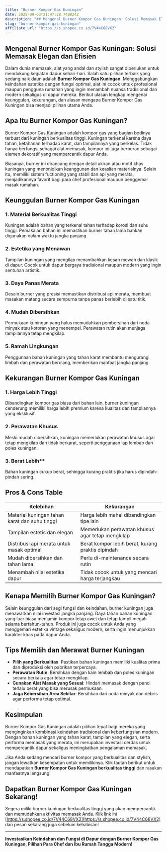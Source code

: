 ```yaml
---
title: "Burner Kompor Gas Kuningan"
date: 2025-09-03T21:47:28.748834Z
description: "## Mengenal Burner Kompor Gas Kuningan: Solusi Memasak Elegan dan Efisien..."
slug: "burner-kompor-gas-kuningan"
affiliate_url: "https://s.shopee.co.id/7V44C68VX2"
---
```

## Mengenal Burner Kompor Gas Kuningan: Solusi Memasak Elegan dan Efisien

Dalam dunia memasak, alat yang andal dan stylish sangat diperlukan untuk mendukung kegiatan dapur sehari-hari. Salah satu pilihan terbaik yang sedang naik daun adalah **Burner Kompor Gas Kuningan**. Menggabungkan keindahan estetika dengan fungsi optimal, alat ini cocok untuk profesional maupun pengguna rumahan yang ingin menambah nuansa tradisional dan modern sekaligus di dapur mereka. Berikut ulasan lengkap mengenai keunggulan, kekurangan, dan alasan mengapa Burner Kompor Gas Kuningan bisa menjadi pilihan utama Anda.

## Apa Itu Burner Kompor Gas Kuningan?

Burner Kompor Gas Kuningan adalah kompor gas yang bagian bodinya terbuat dari kuningan berkualitas tinggi. Kuningan terkenal karena daya tahan, ketahanan terhadap karat, dan tampilannya yang berkelas. Tidak hanya berfungsi sebagai alat memasak, kompor ini juga berperan sebagai elemen dekoratif yang mempercantik dapur Anda.

Biasanya, burner ini dirancang dengan detail ukiran atau motif khas kuningan yang menonjolkan keanggunan dan keaslian materialnya. Selain itu, memiliki sistem fuctioning yang stabil dan api yang merata, menjadikannya favorit bagi para chef profesional maupun penggemar masak rumahan.

## Keunggulan Burner Kompor Gas Kuningan

### 1. Material Berkualitas Tinggi

Kuningan adalah bahan yang terkenal tahan terhadap korosi dan suhu tinggi. Pemakaian bahan ini memastikan burner tahan lama bahkan digunakan dalam waktu jangka panjang.

### 2. Estetika yang Menawan

Tampilan kuningan yang mengilap menambahkan kesan mewah dan klasik di dapur. Cocok untuk dapur bergaya tradisional maupun modern yang ingin sentuhan artistik.

### 3. Daya Panas Merata

Desain burner yang presisi memastikan distribusi api merata, membuat masakan matang secara sempurna tanpa panas berlebih di satu titik.

### 4. Mudah Dibersihkan

Permukaan kuningan yang halus memudahkan pembersihan dari noda minyak atau kotoran yang menempel. Perawatan rutin akan menjaga tampilannya tetap mengkilap.

### 5. Ramah Lingkungan

Penggunaan bahan kuningan yang tahan karat membantu mengurangi limbah dan perawatan berulang, memberikan manfaat jangka panjang.

## Kekurangan Burner Kompor Gas Kuningan

### 1. Harga Lebih Tinggi

Dibandingkan kompor gas biasa dari bahan lain, burner kuningan cenderung memiliki harga lebih premium karena kualitas dan tampilannya yang eksklusif.

### 2. Perawatan Khusus

Meski mudah dibersihkan, kuningan memerlukan perawatan khusus agar tetap mengkilap dan tidak berkarat, seperti penggunaan lap lembab dan poles kuningan.

### 3. Berat Lebih** 

Bahan kuningan cukup berat, sehingga kurang praktis jika harus dipindah-pindah sering.

## Pros & Cons Table

| Kelebihan                     | Kekurangan                                  |
|------------------------------|--------------------------------------------|
| Material kuningan tahan karat dan suhu tinggi | Harga lebih mahal dibandingkan tipe lain |
| Tampilan estetis dan elegan | Memerlukan perawatan khusus agar tetap mengkilap |
| Distribusi api merata untuk masak optimal | Berat kompor lebih berat, kurang praktis dipindah |
| Mudah dibersihkan dan tahan lama | Perlu di-maintenance secara rutin |
| Menambah nilai estetika dapur | Tidak cocok untuk yang mencari harga terjangkau |

## Kenapa Memilih Burner Kompor Gas Kuningan?

Selain keunggulan dari segi fungsi dan keindahan, burner kuningan juga menawarkan nilai investasi jangka panjang. Daya tahan bahan kuningan yang luar biasa menjamin kompor tetap awet dan tetap tampil megah selama bertahun-tahun. Produk ini juga cocok untuk Anda yang menggemari estetika vintage sekaligus modern, serta ingin menunjukkan karakter khas pada dapur Anda.

## Tips Memilih dan Merawat Burner Kuningan

- **Pilih yang Berkualitas**: Pastikan bahan kuningan memiliki kualitas prima dan diproduksi oleh pabrikan terpercaya.
- **Perawatan Rutin**: Bersihkan dengan kain lembab dan poles kuningan secara berkala agar tetap mengkilap.
- **Gunakan Alat Masak yang Sesuai**: Hindari memasak dengan panci terlalu berat yang bisa merusak permukaan.
- **Jaga Kebersihan Area Sekitar**: Bersihkan dari noda minyak dan debris agar performa tetap optimal.

## Kesimpulan

Burner Kompor Gas Kuningan adalah pilihan tepat bagi mereka yang menginginkan kombinasi keindahan tradisional dan keberfungsian modern. Dengan bahan kuningan yang tahan karat, tampilan yang elegan, serta performa memasak yang merata, ini merupakan investasi cerdas untuk mempercantik dapur sekaligus meningkatkan pengalaman memasak.

Jika Anda sedang mencari burner kompor yang berkualitas dan stylish, jangan lewatkan kesempatan untuk memilikinya. Klik tautan berikut untuk mendapatkan **Burner Kompor Gas Kuningan berkualitas tinggi** dan rasakan manfaatnya langsung!

## Dapatkan Burner Kompor Gas Kuningan Sekarang!

Segera miliki burner kuningan berkualitas tinggi yang akan mempercantik dan memudahkan aktivitas memasak Anda. Klik link ini [https://s.shopee.co.id/7V44C68VX2](https://s.shopee.co.id/7V44C68VX2) dan pesan sekarang juga sebelum kehabisan!

---

**Investasikan Keindahan dan Fungsi di Dapur dengan Burner Kompor Gas Kuningan, Pilihan Para Chef dan Ibu Rumah Tangga Modern!**